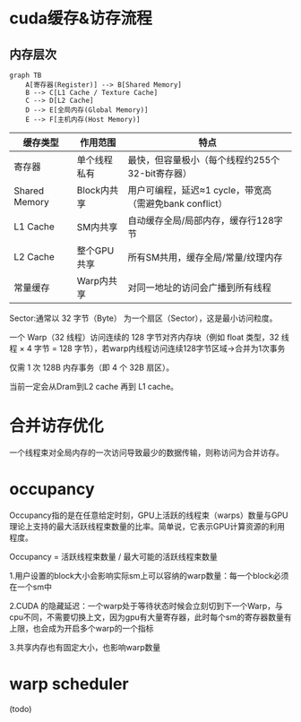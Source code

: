 # cuda缓存&访存流程

## 内存层次
```
graph TB
    A[寄存器(Register)] --> B[Shared Memory]
    B --> C[L1 Cache / Texture Cache]
    C --> D[L2 Cache]
    D --> E[全局内存(Global Memory)]
    E --> F[主机内存(Host Memory)]
```


| 缓存类型      | 作用范围          | 特点                                                                 |
|---------------|-------------------|----------------------------------------------------------------------|
| 寄存器        | 单个线程私有      | 最快，但容量极小（每个线程约255个32-bit寄存器）                     |
| Shared Memory | Block内共享       | 用户可编程，延迟≈1 cycle，带宽高（需避免bank conflict）             |
| L1 Cache      | SM内共享          | 自动缓存全局/局部内存，缓存行128字节                                |
| L2 Cache      | 整个GPU共享       | 所有SM共用，缓存全局/常量/纹理内存                                  |
| 常量缓存      | Warp内共享        | 对同一地址的访问会广播到所有线程                                    |



Sector:通常以 32 字节（Byte） 为一个扇区（Sector），这是最小访问粒度。

一个 Warp（32 线程）访问连续的 128 字节对齐内存块（例如 float 类型，32 线程 × 4 字节 = 128 字节），若warp内线程访问连续128字节区域→合并为1次事务

仅需 1 次 128B 内存事务（即 4 个 32B 扇区）。

当前一定会从Dram到L2 cache 再到 L1 cache。


# 合并访存优化
一个线程束对全局内存的一次访问导致最少的数据传输，则称访问为合并访存。


# occupancy

Occupancy指的是在任意给定时刻，GPU上活跃的线程束（warps）数量与GPU理论上支持的最大活跃线程束数量的比率。简单说，它表示GPU计算资源的利用程度。

Occupancy = 活跃线程束数量 / 最大可能的活跃线程束数量

1.用户设置的block大小会影响实际sm上可以容纳的warp数量：每一个block必须在一个sm中

2.CUDA 的隐藏延迟：一个warp处于等待状态时候会立刻切到下一个Warp，与cpu不同，不需要切换上文，因为gpu有大量寄存器，此时每个sm的寄存器数量有上限，也会成为开启多个warp的一个指标

3.共享内存也有固定大小，也影响warp数量


# warp scheduler
(todo)